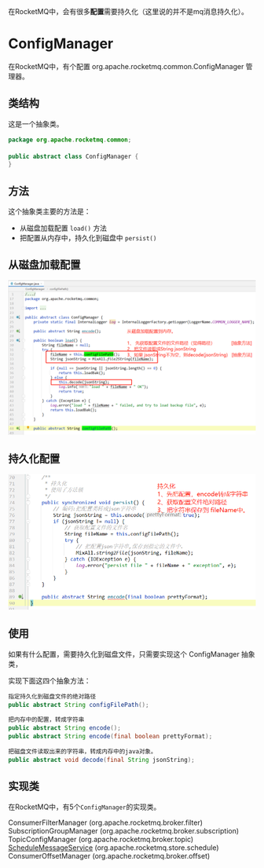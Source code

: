 在RocketMQ中，会有很多**配置**需要持久化（这里说的并不是mq消息持久化）。

# ConfigManager 

在RocketMQ中，有个配置 org.apache.rocketmq.common.ConfigManager 管理器。

## 类结构

这是一个抽象类。

```java
package org.apache.rocketmq.common;

public abstract class ConfigManager {
}
```

## 方法

这个抽象类主要的方法是：

- 从磁盘加载配置  `load()` 方法
- 把配置从内存中，持久化到磁盘中 `persist()`





## 从磁盘加载配置

![image-20211203183028312](images/image-20211203183028312.png)







## 持久化配置

![image-20211203183147539](images/image-20211203183147539.png)





## 使用

如果有什么配置，需要持久化到磁盘文件，只需要实现这个 ConfigManager 抽象类，

实现下面这四个抽象方法：

```java
指定持久化到磁盘文件的绝对路径
public abstract String configFilePath();
```

```java
把内存中的配置，转成字符串
public abstract String encode();
public abstract String encode(final boolean prettyFormat);
```

```java
把磁盘文件读取出来的字符串，转成内存中的java对象。
public abstract void decode(final String jsonString);
```









## 实现类

在RocketMQ中，有5个`ConfigManager`的实现类。

ConsumerFilterManager (org.apache.rocketmq.broker.filter)
SubscriptionGroupManager (org.apache.rocketmq.broker.subscription)
TopicConfigManager (org.apache.rocketmq.broker.topic)
[ScheduleMessageService](ScheduleMessageService.md) (org.apache.rocketmq.store.schedule)
ConsumerOffsetManager (org.apache.rocketmq.broker.offset)













